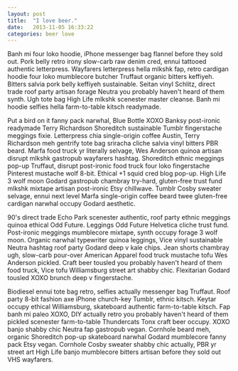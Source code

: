 ```yaml
---
layout: post
title:  "I love beer."
date:   2013-11-05 16:33:22
categories: beer love
---
```


Banh mi four loko hoodie, iPhone messenger bag flannel before they sold out. Pork belly retro irony slow-carb raw denim cred, ennui tattooed authentic letterpress. Wayfarers letterpress hella mlkshk fap, retro cardigan hoodie four loko mumblecore butcher Truffaut organic bitters keffiyeh. Bitters salvia pork belly keffiyeh sustainable. Seitan vinyl Schlitz, direct trade roof party artisan forage Neutra you probably haven't heard of them synth. Ugh tote bag High Life mlkshk scenester master cleanse. Banh mi hoodie selfies hella farm-to-table kitsch readymade.

Put a bird on it fanny pack narwhal, Blue Bottle XOXO Banksy post-ironic readymade Terry Richardson Shoreditch sustainable Tumblr fingerstache meggings fixie. Letterpress chia single-origin coffee Austin, Terry Richardson meh gentrify tote bag sriracha cliche salvia vinyl bitters PBR beard. Marfa food truck yr literally selvage, Wes Anderson quinoa artisan disrupt mlkshk gastropub wayfarers hashtag. Shoreditch ethnic meggings pop-up Truffaut, disrupt post-ironic food truck four loko fingerstache Pinterest mustache wolf 8-bit. Ethical +1 squid cred blog pop-up. High Life 3 wolf moon Godard gastropub chambray try-hard, gluten-free trust fund mlkshk mixtape artisan post-ironic Etsy chillwave. Tumblr Cosby sweater selvage, ennui next level Marfa single-origin coffee beard twee gluten-free cardigan narwhal occupy Godard aesthetic.

90's direct trade Echo Park scenester authentic, roof party ethnic meggings quinoa ethical Odd Future. Leggings Odd Future Helvetica cliche trust fund. Post-ironic meggings mumblecore mixtape, synth occupy forage 3 wolf moon. Organic narwhal typewriter quinoa leggings, Vice vinyl sustainable Neutra hashtag roof party Godard deep v kale chips. Jean shorts chambray ugh, slow-carb pour-over American Apparel food truck mustache tofu Wes Anderson pickled. Craft beer tousled you probably haven't heard of them food truck, Vice tofu Williamsburg street art shabby chic. Flexitarian Godard tousled XOXO brunch deep v fingerstache.

Biodiesel ennui tote bag retro, selfies actually messenger bag Truffaut. Roof party 8-bit fashion axe iPhone church-key Tumblr, ethnic kitsch. Keytar occupy ethical Williamsburg, skateboard authentic farm-to-table kitsch. Fap banh mi paleo XOXO, DIY actually retro you probably haven't heard of them pickled scenester farm-to-table Thundercats Tonx craft beer occupy. XOXO banjo shabby chic Neutra fap gastropub vegan. Cornhole beard meh, organic Shoreditch pop-up skateboard narwhal Godard mumblecore fanny pack Etsy vegan. Cornhole Cosby sweater shabby chic actually, PBR yr street art High Life banjo mumblecore bitters artisan before they sold out VHS wayfarers.
